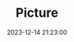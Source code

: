 ---
weight: 1
images:
- /images/edited/47.jpeg
title: Picture
date: 2023-12-14 21:23:00
tags: [luminarneo,work,ILCE-7M3,29.5]
---